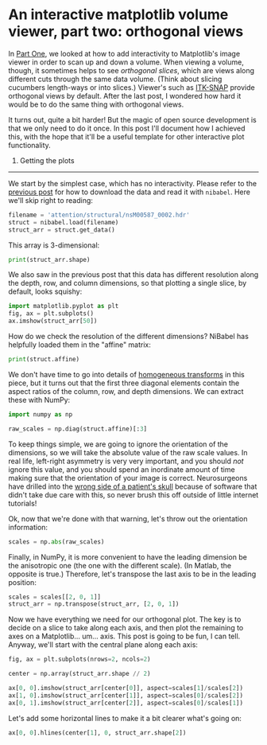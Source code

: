 An interactive matplotlib volume viewer, part two: orthogonal views
===================================================================

In [Part One](), we looked at how to add interactivity to Matplotlib's image viewer in order to scan up and down a volume. When viewing a volume, though, it sometimes helps to see *orthogonal slices*, which are views along different cuts through the same data volume. (Think about slicing cucumbers length-ways or into slices.) Viewer's such as [ITK-SNAP]() provide orthogonal views by default. After the last post, I wondered how hard it would be to do the same thing with orthogonal views.

It turns out, quite a bit harder! But the magic of open source development is that we only need to do it once. In this post I'll document how I achieved this, with the hope that it'll be a useful template for other interactive plot functionality.

1. Getting the plots
--------------------

We start by the simplest case, which has no interactivity. Please refer to the [previous post]() for how to download the data and read it with `nibabel`. Here we'll skip right to reading:

```python
filename = 'attention/structural/nsM00587_0002.hdr'
struct = nibabel.load(filename)
struct_arr = struct.get_data()
```

This array is 3-dimensional:

```python
print(struct_arr.shape)
```

We also saw in the previous post that this data has different resolution along the depth, row, and column dimensions, so that plotting a single slice, by default, looks squishy:

```python
import matplotlib.pyplot as plt
fig, ax = plt.subplots()
ax.imshow(struct_arr[50])
```

How do we check the resolution of the different dimensions? NiBabel has helpfully loaded them in the "affine" matrix:

```python
print(struct.affine)
```

We don't have time to go into details of [homogeneous transforms]() in this piece, but it turns out that the first three diagonal elements contain the aspect ratios of the column, row, and depth dimensions. We can extract these with NumPy:

```python
import numpy as np

raw_scales = np.diag(struct.affine)[:3]
```

To keep things simple, we are going to ignore the orientation of the dimensions, so we will take the absolute value of the raw scale values. In real life, left-right asymmetry is very very important, and you should *not* ignore this value, and you should spend an inordinate amount of time making sure that the orientation of your image is correct. Neurosurgeons have drilled into the [wrong side of a patient's skull]() because of software that didn't take due care with this, so never brush this off outside of little internet tutorials!

Ok, now that we're done with that warning, let's throw out the orientation information:

```python
scales = np.abs(raw_scales)
```

Finally, in NumPy, it is more convenient to have the leading dimension be the anisotropic one (the one with the different scale). (In Matlab, the opposite is true.) Therefore, let's transpose the last axis to be in the leading position:

```python
scales = scales[[2, 0, 1]]
struct_arr = np.transpose(struct_arr, [2, 0, 1])
```

Now we have everything we need for our orthogonal plot. The key is to decide on a slice to take along each axis, and then plot the remaining to axes on a Matplotlib... um... axis. This post is going to be fun, I can tell. Anyway, we'll start with the central plane along each axis:

```python
fig, ax = plt.subplots(nrows=2, ncols=2)

center = np.array(struct_arr.shape // 2)

ax[0, 0].imshow(struct_arr[center[0]], aspect=scales[1]/scales[2])
ax[1, 0].imshow(struct_arr[center[1]], aspect=scales[0]/scales[2])
ax[0, 1].imshow(struct_arr[center[2]], aspect=scales[0]/scales[1])
```

Let's add some horizontal lines to make it a bit clearer what's going on:

```python
ax[0, 0].hlines(center[1], 0, struct_arr.shape[2])
```
